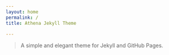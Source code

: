 ```yaml
---
layout: home
permalink: /
title: Athena Jekyll Theme

---
```

> A simple and elegant theme for Jekyll and GitHub Pages.


